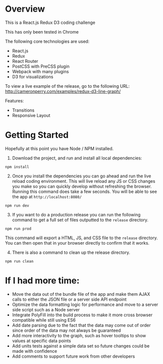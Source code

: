 # Overview

This is a React.js Redux D3 coding challenge

This has only been tested in Chrome

The following core technologies are used:

* React.js
* Redux
* React Router
* PostCSS with PreCSS plugin
* Webpack with many plugins
* D3 for visualizations

To view a live example of the release, go to the following URL: <http://cameronperry.com/examples/redux-d3-line-graph/>

Features:

- Transitions
- Responsive Layout

# Getting Started

Hopefully at this point you have Node / NPM installed.

1. Download the project, and run and install all local dependencies:

  ```
npm install
```

2. Once you install the dependencies you can go ahead and run the live reload coding environment. This will live reload any JS or CSS changes you make so you can quickly develop without refreshing the browser. Running this command does take a few seconds. You will be able to see the app at `http://localhost:8080/`

  ```
npm run dev
```

3. If you want to do a production release you can run the following command to get a full set of files outputted to the `release` directory.

  ```
npm run prod
```

  This command will export a HTML, JS, and CSS file to the `release` directory. You can then open that in your browser directly to confirm that it works.

4. There is also a command to clean up the release directory.

  ```
npm run clean
```

# If I had more time:

- Move the data out of the bundle file of the app and make them AJAX calls to either the JSON file or a server side API endpoint
- Optimize the data formatting logic for performance and move to a server side script such as a Node server
- Integrate PolyFill into the build process to make it more cross browser compatible while still using ES6
- Add date parsing due to the fact that the data may come out of order since order of the data may not always be guaranteed
- Add more interactivity to the graph, such as hover tooltips to show values at specific data points
- Add units tests against a simple data set so future changes could be made with confidence
- Add comments to support future work from other developers